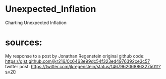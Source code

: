 # Unexpected_Inflation
Charting Unexpected Inflation

# sources:
   My response to a post by Jonathan Regenstein
   original github code: https://gist.github.com/jkr216/0c6463e99dc54f323ed4976392ce3c57
   twitter post: https://twitter.com/jkregenstein/status/1467962068863275011?s=20
